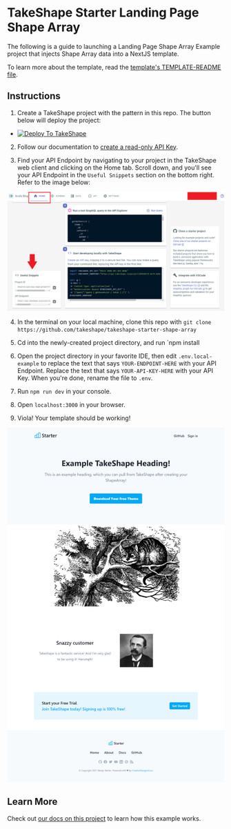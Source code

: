 # TakeShape Starter Landing Page Shape Array

The following is a guide to launching a Landing Page Shape Array Example project that injects Shape Array data into a NextJS template.

To learn more about the template, read the [template's TEMPLATE-README file](./TEMPLATE-README.md).

## Instructions

1. Create a TakeShape project with the pattern in this repo. The button below will deploy the project:

* <a href="https://app.takeshape.io/add-to-takeshape?repo=https://github.com/takeshape/takeshape-starter-shape-array/tree/main/.takeshape/pattern"><img alt="Deploy To TakeShape" src="https://camo.githubusercontent.com/1b580e3ce353d235bde0f376ca35b0fb26d685f3750a3013ae4b225dd3aaf344/68747470733a2f2f696d616765732e74616b6573686170652e696f2f32636363633832352d373062652d343331632d396261302d3130616233386563643361372f6465762f38653266376264612d306530382d346564652d613534362d3664663539626536613862622f4465706c6f79253230746f25323054616b65536861706525343032782e706e673f6175746f3d666f726d6174253243636f6d7072657373" width="205" height="38" data-canonical-src="https://images.takeshape.io/2cccc825-70be-431c-9ba0-10ab38ecd3a7/dev/8e2f7bda-0e08-4ede-a546-6df59be6a8bb/Deploy%20to%20TakeShape%402x.png?auto=format%2Ccompress" style="max-width:100%;"></a>

2. Follow our documentation to [create a read-only API Key](https://app.takeshape.io/docs/api/api-keys).

3. Find your API Endpoint by navigating to your project in the TakeShape web client and clicking on the Home tab. Scroll down, and you'll see your API Endpoint in the `Useful Snippets` section on the bottom right. Refer to the image below:

![Useful Snippets](./images/useful-snippets.png)

4. In the terminal on your local machine, clone this repo with `git clone https://github.com/takeshape/takeshape-starter-shape-array`

5. Cd into the newly-created project directory, and run `npm install

6. Open the project directory in your favorite IDE, then edit `.env.local-example` to replace the text that says `YOUR-ENDPOINT-HERE` with your API Endpoint. Replace the text that says `YOUR-API-KEY-HERE` with your API Key. When you're done, rename the file to `.env`.

6. Run `npm run dev` in your console.

6. Open `localhost:3000` in your browser.

6. Viola! Your template should be working!

![The template page](./images/final-page.png)

## Learn More

Check out [our docs on this project](https://app.takeshape.io/docs/data/recipes/landing-page) to learn how this example works.